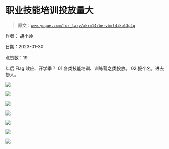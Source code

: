 # 职业技能培训投放量大

> 原文：[`www.yuque.com/for_lazy/xkrm14/bervbml4ikol3p4p`](https://www.yuque.com/for_lazy/xkrm14/bervbml4ikol3p4p)

作者： 胡小帅 

日期：2023-01-30 

点赞数：19 

年后 Flag 效应、开学季？ 01.各类技能培训、训练营之类投放。 02.报个名，进去捞人。 

![](img/eb91be798a10bca0e822d4afe1a052e7.png) 

![](img/7fd7dd002781492d37c538caff7d85b4.png) 

![](img/bc97d41d6704ab4fb5701d374751a8a5.png) 

![](img/344b46ff3a3e1ef2c69af3ee9373c4b3.png) 

![](img/7975bb7104976da9f6bf052e72211390.png)  

![](img/97b9ea0b5d0b6d6b1378193aad9544e6.png) 

![](img/c551996fa57241f7321f98ea5cb34a9d.png) 

